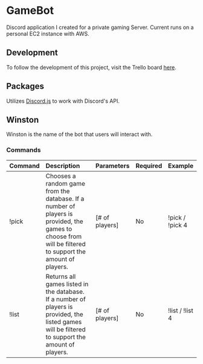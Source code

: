 # GameBot
Discord application I created for a private gaming Server. Current runs on a personal EC2 instance with AWS.

## Development
To follow the development of this project, visit the Trello board [here](https://trello.com/b/wIj1KE92/gamebot).

## Packages
Utilizes [Discord.js](https://www.npmjs.com/package/discord.js) to work with Discord's API.

## Winston
Winston is the name of the bot that users will interact with. 

### Commands
| Command |                                Description                              |      Parameters       | Required |  Example |
|  :---   |                                   :---                                  |         :---          |   :---   |    :---  |
|  !pick  |  Chooses a random game from the database. If a number of players is provided, the games to choose from will be filtered to support the amount of players. |     [# of players]    |    No    |   !pick / !pick 4 |
|  !list  |  Returns all games listed in the database. If a number of players is provided, the listed games will be filtered to support the amount of players. |     [# of players]    |    No    |   !list / !list 4 |
